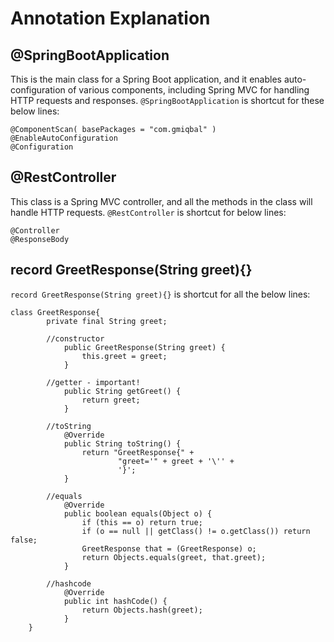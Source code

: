 # Annotation Explanation
## @SpringBootApplication
This is the main class for a Spring Boot application, and it enables auto-configuration of various components, including Spring MVC for handling HTTP requests and responses.
`@SpringBootApplication` is shortcut for these below lines:
```
@ComponentScan( basePackages = "com.gmiqbal" )
@EnableAutoConfiguration
@Configuration
```
## @RestController
This class is a Spring MVC controller, and all the methods in the class will handle HTTP requests.
`@RestController` is shortcut for below lines:
```
@Controller
@ResponseBody
```

## record GreetResponse(String greet){}
`record GreetResponse(String greet){}` is shortcut for all the below lines:
```
class GreetResponse{
        private final String greet;
        
        //constructor
            public GreetResponse(String greet) {
                this.greet = greet;
            }
            
        //getter - important!
            public String getGreet() {
                return greet;
            }
            
        //toString
            @Override
            public String toString() {
                return "GreetResponse{" +
                        "greet='" + greet + '\'' +
                        '}';
            }

        //equals
            @Override
            public boolean equals(Object o) {
                if (this == o) return true;
                if (o == null || getClass() != o.getClass()) return false;
                GreetResponse that = (GreetResponse) o;
                return Objects.equals(greet, that.greet);
            }
            
        //hashcode
            @Override
            public int hashCode() {
                return Objects.hash(greet);
            }
    }
```